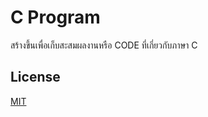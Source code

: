 
# C Program

สร้างขึ้นเพื่อเก็บสะสมผลงานหรือ CODE ที่เกี่ยวกับภาษา C
## License

[MIT](https://choosealicense.com/licenses/mit/)
